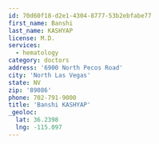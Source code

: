 ```yaml
---
id: 70d60f18-d2e1-4304-8777-53b2ebfabe77
first_name: Banshi
last_name: KASHYAP
license: M.D.
services:
  - hematology
category: doctors
address: '6900 North Pecos Road'
city: 'North Las Vegas'
state: NV
zip: '89086'
phone: 702-791-9000
title: 'Banshi KASHYAP'
_geoloc:
  lat: 36.2398
  lng: -115.097
---
```

